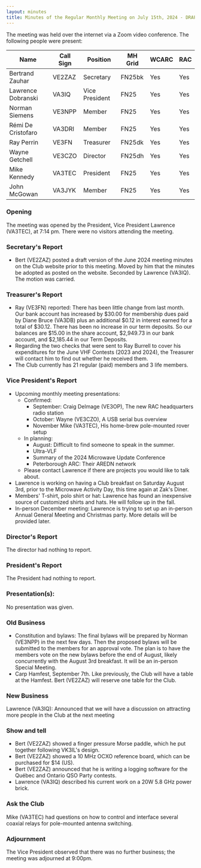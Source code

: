 ```yaml
---
layout: minutes
title: Minutes of the Regular Monthly Meeting on July 15th, 2024 - DRAFT
---
```

The meeting was held over the internet via a Zoom video conference.
The following people were present:

| Name               | Call Sign | Position       | MH Grid | WCARC | RAC |
| ------------------ | --------- | -------------- | ------- | ----- | --- |
| Bertrand Zauhar    | VE2ZAZ    | Secretary      | FN25bk  | Yes   | Yes |
| Lawrence Dobranski | VA3IQ     | Vice President | FN25    | Yes   | Yes |
| Norman Siemens     | VE3NPP    | Member         | FN25    | Yes   | Yes |
| Rémi De Cristofaro | VA3DRI    | Member         | FN25    | Yes   | Yes |
| Ray Perrin         | VE3FN     | Treasurer      | FN25dk  | Yes   | Yes |
| Wayne Getchell     | VE3CZO    | Director       | FN25dh  | Yes   | Yes |
| Mike Kennedy       | VA3TEC    | President      | FN25    | Yes   | Yes |
| John McGowan       | VA3JYK    | Member         | FN25    | Yes   | Yes |

### Opening

The meeting was opened by the President, Vice President Lawrence (VA3TEC), at 7:14 pm.
There were no visitors attending the meeting.

### Secretary's Report

- Bert (VE2ZAZ) posted a draft version of the June 2024 meeting minutes on the Club website prior to this meeting. Moved by him that the minutes be adopted as posted on the website. Seconded by Lawrence (VA3IQ). The motion was carried.

### Treasurer's Report

- Ray (VE3FN) reported: There has been little change from last month. Our bank account has increased by $30.00 for membership dues paid by Diane Bruce (VA3DB) plus an additional $0.12 in interest earned for a total of $30.12.  There has been no increase in our term deposits.  So our balances are $15.00 in the share account, $2,949.73 in our bank account, and $2,185.44 in our Term Deposits.
- Regarding the two checks that were sent to Ray Burrell to cover his expenditures for the June VHF Contests (2023 and 2024), the Treasurer will contact him to find out whether he received them.
- The Club currently has 21 regular (paid) members and 3 life members.

### Vice President's Report

- Upcoming monthly meeting presentations:
  - Confirmed:
    - September: Craig Delmage (VE3OP), The new RAC headquarters radio station
    - October: Wayne (VE3CZO), A USB serial bus overview
    - November Mike (VA3TEC), His home-brew pole-mounted rover setup
  - In planning:
    - August: Difficult to find someone to speak in the summer.
    - Ultra-VLF
    - Summary of the 2024 Microwave Update Conference
    - Peterborough ARC: Their AREDN network
  - Please contact Lawrence if there are projects you would like to talk about.
- Lawrence is working on having a Club breakfast on Saturday August 3rd, prior to the Microwave Activity Day, this time again at Zak's Diner.
- Members' T-shirt, polo shirt or hat: Lawrence has found an inexpensive source of customized shirts and hats. He will follow up in the fall.
- In-person December meeting: Lawrence is trying to set up an in-person Annual General Meeting and Christmas party. More details will be provided later.

### Director's Report

The director had nothing to report.

### President's Report

The President had nothing to report.

### Presentation(s):

No presentation was given.

### Old Business

- Constitution and bylaws: The final bylaws will be prepared by Norman (VE3NPP) in the next few days. Then the proposed bylaws will be submitted to the members for an approval vote. The plan is to have the members vote on the new bylaws before the end of August, likely concurrently with the August 3rd breakfast. It will be an in-person Special Meeting.
- Carp Hamfest, September 7th. Like previously, the Club will have a table at the Hamfest. Bert (VE2ZAZ) will reserve one table for the Club.

### New Business

Lawrence (VA3IQ): Announced that we will have a discussion on attracting more people in the Club at the next meeting

### Show and tell

- Bert (VE2ZAZ) showed a finger pressure Morse paddle, which he put together following VK3IL's design.
- Bert (VE2ZAZ) showed a 10 MHz OCXO reference board, which can be purchased for $14 (US).
- Bert (VE2ZAZ) announced that he is writing a logging software for the Québec and Ontario QSO Party contests.
- Lawrence (VA3IQ) described his current work on a 20W 5.8 GHz power brick.


### Ask the Club

Mike (VA3TEC) had questions on how to control and interface several coaxial relays for pole-mounted antenna switching.

### Adjournment

The Vice President observed that there was no further business; the meeting was adjourned at 9:00pm.
